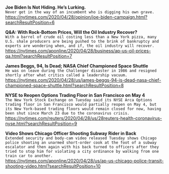 **Joe Biden Is Not Hiding. He’s Lurking.**\
`Never get in the way of an incumbent who is digging his own grave.`\
https://nytimes.com/2020/04/28/opinion/joe-biden-campaign.html?searchResultPosition=6

**Q&A: With Rock-Bottom Prices, Will the Oil Industry Recover?**\
`With a barrel of crude oil costing less than a New York pizza, many U.S. shale producers are being pushed to the brink of bankruptcy and experts are wondering when, and if, the oil industry will recover. `\
https://nytimes.com/aponline/2020/04/28/business/ap-us-oil-prices-qa.html?searchResultPosition=7

**James Beggs, 94, Is Dead; NASA Chief Championed Space Shuttle**\
`He was on leave during the Challenger disaster in 1986 and resigned shortly after what critics called a leadership vacuum.`\
https://nytimes.com/2020/04/28/us/james-beggs-94-is-dead-nasa-chief-championed-space-shuttle.html?searchResultPosition=8

**NYSE to Reopen Options Trading Floor in San Francisco on May 4**\
`The New York Stock Exchange on Tuesday said its NYSE Arca Options trading floor in San Francisco would partially reopen on May 4, but its New York-based trading floors would remain closed for now, having been shut since March 23 due to the coronavirus crisis.`\
https://nytimes.com/reuters/2020/04/28/us/28reuters-health-coronavirus-nyse.html?searchResultPosition=9

**Video Shows Chicago Officer Shooting Subway Rider in Back**\
`Extended security and body-cam video released Tuesday shows Chicago police shooting an unarmed short-order cook at the foot of a subway escalator and then again with his back turned to officers after they tried to stop him for violating a city ordinance by walking from one train car to another. `\
https://nytimes.com/aponline/2020/04/28/us/ap-us-chicago-police-transit-shooting-video.html?searchResultPosition=10

